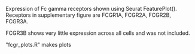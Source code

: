 Expression of Fc gamma receptors shown using Seurat FeaturePlot(). Receptors in supplementary figure are FCGR1A, FCGR2A, FCGR2B, FCGR3A. 

FCGR3B shows very little expression across all cells and was not included. 

"fcgr_plots.R" makes plots
